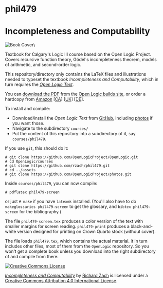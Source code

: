 # phil479
# Incompleteness and Computability

![Book Cover](http://builds.openlogicproject.org/courses/phil479/phil479.png)\ 

Textbook for Calgary's Logic III course based on the Open Logic
Project.  Covers recursive function theory, Gödel's incompleteness
theorem, models of arithmetic, and second-order logic.

This repository/directory only contains the LaTeX files and
illustrations needed to typeset the textbook _Incompleteness
and Computability_, which in turn requires the _[Open Logic
Text](http://github.com/OpenLogicProject/OpenLogic/)_.

You can [download the
PDF](http://builds.openlogicproject.org/courses/phil479/phil479-screen.pdf)
from the [Open Logic builds
site](http://builds.openlogicproject.org/), or order a hardcopy from [Amazon](https://www.amazon.com/dp/1548138088/) [[CA](https://www.amazon.ca/dp/1548138088/)] [[UK](https://www.amazon.co.uk/dp/1548138088/)] [[DE](https://www.amazon.de/dp/1548138088/)].

To install and compile:

- Download/install the _Open Logic Text_ from
  [GitHub](http://github.com/OpenLogicProject/OpenLogic/), including
  [photos](https://github.com/OpenLogicProject/photos) if you want those.
- Navigate to the subdirectory `courses/`
- Put the content of this repository into a subdirectory of it, say
  `courses/phil479`.

If you use `git`, this should do it:
```
# git clone https://github.com/OpenLogicProject/OpenLogic.git
# cd OpenLogic/courses
# git clone https://github.com/rzach/phil479.git
# cd ../assets
# git clone https://github.com/OpenLogicProject/photos.git
```
Inside `courses/phil479`, you can now compile:
```
# pdflatex phil479-screen
```
or just `# make` if you have `latexmk` installed. (You'll also have to
do `makeglossaries phil479-screen` to get the glossary, and `bibtex
phil479-screen` for the bibliography.)

The file `phil479-screen.tex` produces a color version of the text
with smaller margins for screen reading. `phil479-print` produces a
black-and-white version designed for printing on Crown Quarto stock
(without cover).

The file loads `phil479.tex`, which contains the actual material. It
in turn includes other files, most of them from the `OpenLogic`
repository. So you won't get a complete book unless you download into
the right subdirectory of and compile from there.

[![Creative Commons License](http://mirrors.creativecommons.org/presskit/buttons/88x31/png/by.png)](http://creativecommons.org/licenses/by/4.0/) 

_[Incompleteness and
Computability](https://github.com/rzach/phil479/)_ by [Richard
Zach](http://richardzach.org/) is licensed under a [Creative Commons
Attribution 4.0 International
License](http://creativecommons.org/licenses/by/4.0/).
